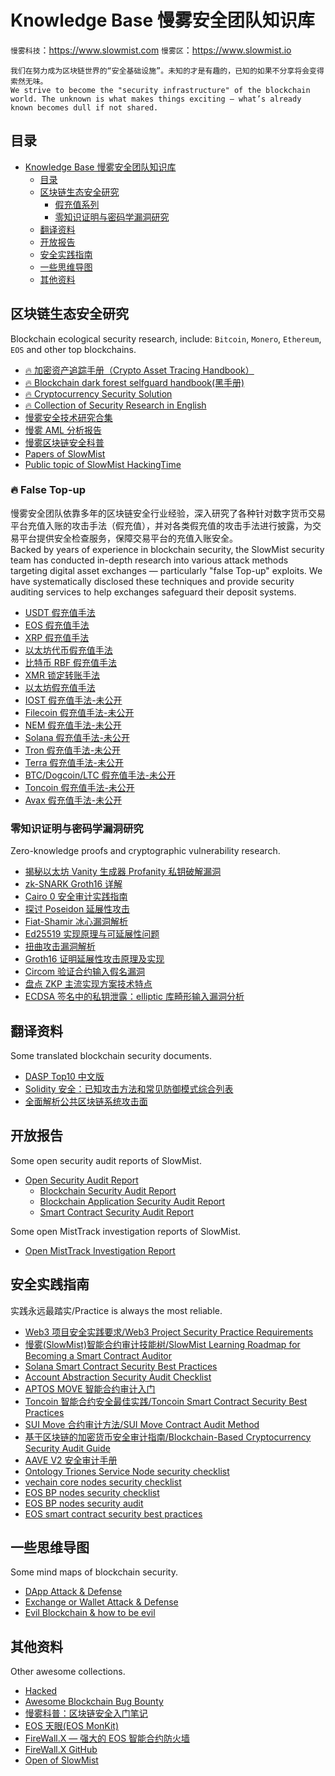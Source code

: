 # Knowledge Base 慢雾安全团队知识库

`慢雾科技`：https://www.slowmist.com
`慢雾区`：https://www.slowmist.io

`我们在努力成为区块链世界的“安全基础设施”。未知的才是有趣的，已知的如果不分享将会变得索然无味。`<br>
`We strive to become the "security infrastructure" of the blockchain world.
The unknown is what makes things exciting — what’s already known becomes dull if not shared.`

## 目录
- [Knowledge Base 慢雾安全团队知识库](#knowledge-base-慢雾安全团队知识库)
  - [目录](#目录)
  - [区块链生态安全研究](#区块链生态安全研究)
    - [假充值系列](#fire-false-top-up)
    - [零知识证明与密码学漏洞研究](#零知识证明与密码学漏洞研究)
  - [翻译资料](#翻译资料)
  - [开放报告](#开放报告)
  - [安全实践指南](#安全实践指南)
  - [一些思维导图](#一些思维导图)
  - [其他资料](#其他资料)

## 区块链生态安全研究
Blockchain ecological security research, include: `Bitcoin`, `Monero`, `Ethereum`, `EOS` and other top blockchains.

* [:fire: 加密资产追踪手册（Crypto Asset Tracing Handbook）](https://github.com/slowmist/Crypto-Asset-Tracing-Handbook)
* [:fire: Blockchain dark forest selfguard handbook(黑手册)](https://github.com/slowmist/Blockchain-dark-forest-selfguard-handbook)
* [:fire: Cryptocurrency Security Solution](https://github.com/slowmist/cryptocurrency-security)
* [:fire: Collection of Security Research in English](./security-research/README.md)
* [慢雾安全技术研究合集](https://mp.weixin.qq.com/mp/appmsgalbum?__biz=MzU4ODQ3NTM2OA==&action=getalbum&album_id=1378653641065857025)
* [慢雾 AML 分析报告](https://mp.weixin.qq.com/mp/appmsgalbum?__biz=MzU4ODQ3NTM2OA==&action=getalbum&album_id=1983440310995156993)
* [慢雾区块链安全科普](https://mp.weixin.qq.com/mp/appmsgalbum?__biz=MzU4ODQ3NTM2OA==&action=getalbum&album_id=1378673890158936067)
* [Papers of SlowMist](https://github.com/slowmist/papers)
* [Public topic of SlowMist HackingTime](https://github.com/slowmist/HackingTime_Public)

### :fire: False Top-up
慢雾安全团队依靠多年的区块链安全行业经验，深入研究了各种针对数字货币交易平台充值入账的攻击手法（假充值），并对各类假充值的攻击手法进行披露，为交易平台提供安全检查服务，保障交易平台的充值入账安全。<br>
Backed by years of experience in blockchain security, the SlowMist security team has conducted in-depth research into various attack methods targeting digital asset exchanges — particularly "false Top-up" exploits. We have systematically disclosed these techniques and provide security auditing services to help exchanges safeguard their deposit systems.
* [USDT 假充值手法](https://mp.weixin.qq.com/s/CtAKLNe0MOKDyUFaod4_hw)
* [EOS 假充值手法](https://mp.weixin.qq.com/s/fKINfZLW65LYaD4qO-21nA)
* [XRP 假充值手法](https://developers.ripple.com/partial-payments.html)
* [以太坊代币假充值手法](https://mp.weixin.qq.com/s/3cMbE6p_4qCdVLa4FNA5-A)
* [比特币 RBF 假充值手法](https://mp.weixin.qq.com/s/OYi2JDbAoLEdg8VDouqbIg)
* [XMR 锁定转账手法](https://mp.weixin.qq.com/s/Kt-G_bYbuUMIbSGSnyYXLA)
* [以太坊假充值手法](https://t.zsxq.com/YNbMFIa)
* [IOST 假充值手法-未公开](https://www.slowmist.com/?lang=zh#products)
* [Filecoin 假充值手法-未公开](https://www.slowmist.com/?lang=zh#products)
* [NEM 假充值手法-未公开](https://www.slowmist.com/?lang=zh#products)
* [Solana 假充值手法-未公开](https://www.slowmist.com/?lang=zh#products)
* [Tron 假充值手法-未公开](https://www.slowmist.com/?lang=zh#products)
* [Terra 假充值手法-未公开](https://www.slowmist.com/?lang=zh#products)
* [BTC/Dogcoin/LTC 假充值手法-未公开](https://www.slowmist.com/?lang=zh#products)
* [Toncoin 假充值手法-未公开](https://www.slowmist.com/?lang=zh#products)
* [Avax 假充值手法-未公开](https://www.slowmist.com/?lang=zh#products)

### 零知识证明与密码学漏洞研究
Zero-knowledge proofs and cryptographic vulnerability research.
* [揭秘以太坊 Vanity 生成器 Profanity 私钥破解漏洞](https://mp.weixin.qq.com/s/jMNWv2YsU9Y1oU1NWXVlMQ)
* [zk-SNARK Groth16 详解](https://github.com/slowmist/zkSnark-Groth16-Getting-Started)
* [Cairo 0 安全审计实践指南](https://github.com/slowmist/Cairo0-Security-Audit-Practice-Guide)
* [探讨 Poseidon 延展性攻击](https://mp.weixin.qq.com/s/tdJ_noFvkPvCFpMNh84_Kg)
* [Fiat-Shamir 冰心漏洞解析](https://mp.weixin.qq.com/s/NjYUPlKu3givhlPip20R4g)
* [Ed25519 实现原理与可延展性问题](https://mp.weixin.qq.com/s/m5VWfPT-5gfXiUqBeOF_aQ)
* [扭曲攻击漏洞解析](https://mp.weixin.qq.com/s/Ivraz1ejoe9UiYYbeQSRoA)
* [Groth16 证明延展性攻击原理及实现](https://mp.weixin.qq.com/s/ge3QJOdIqrDiRMBgh6BBeg)
* [Circom 验证合约输入假名漏洞](https://mp.weixin.qq.com/s/gzgBxlwBhEsRBAbOuKUY_w)
* [盘点 ZKP 主流实现方案技术特点](https://mp.weixin.qq.com/s/vEf0rpGRqiJYGxpV6mtIMA)
* [ECDSA 签名中的私钥泄露：elliptic 库畸形输入漏洞分析](https://mp.weixin.qq.com/s/-JpS5Qg7NYYPgeic-7Y5VQ)

## 翻译资料
Some translated blockchain security documents.

* [DASP Top10 中文版](./translations/DASP-top10-chinese.pdf)
* [Solidity 安全：已知攻击方法和常见防御模式综合列表](./translations/solidity-security-comprehensive-list-of-known-attack-vectors-and-common-anti-patterns_zh-cn.md)
* [全面解析公共区块链系统攻击面](./translations/Exploring-the-Attack-Surface-of-Blockchain-A-Systematic-Overview/Exploring-the-Attack-Surface-of-Blockchain-A-Systematic-Overview_zh-cn.md)

## 开放报告
Some open security audit reports of SlowMist.

- [Open Security Audit Report](./open-report-V2/README.md)
  * [Blockchain Security Audit Report](./open-report-V2/blockchain/)
  * [Blockchain Application Security Audit Report](./open-report-V2/blockchain-application/)
  * [Smart Contract Security Audit Report](./open-report-V2/smart-contract/)

Some open MistTrack investigation reports of SlowMist.
- [Open MistTrack Investigation Report](./open-misttrack-report/README.md)

## 安全实践指南
实践永远最踏实/Practice is always the most reliable.

* [Web3 项目安全实践要求/Web3 Project Security Practice Requirements](https://github.com/slowmist/Web3-Project-Security-Practice-Requirements)
* [慢雾(SlowMist)智能合约审计技能树/SlowMist Learning Roadmap for Becoming a Smart Contract Auditor](https://github.com/slowmist/SlowMist-Learning-Roadmap-for-Becoming-a-Smart-Contract-Auditor)
* [Solana Smart Contract Security Best Practices](https://github.com/slowmist/solana-smart-contract-security-best-practices)
* [Account Abstraction Security Audit Checklist](https://github.com/slowmist/Account-Abstraction-Security-Audit-Checklist)
* [APTOS MOVE 智能合约审计入门](https://github.com/slowmist/APTOS-MOVE-Smart-Contract-Auditing-Primer)
* [Toncoin 智能合约安全最佳实践/Toncoin Smart Contract Security Best Practices](https://github.com/slowmist/Toncoin-Smart-Contract-Security-Best-Practices)
* [SUI Move 合约审计方法/SUI Move Contract Audit Method](https://github.com/slowmist/Sui-MOVE-Smart-Contract-Auditing-Primer)
* [基于区块链的加密货币安全审计指南/Blockchain-Based Cryptocurrency Security Audit Guide](https://github.com/slowmist/Cryptocurrency-Security-Audit-Guide)
* [AAVE V2 安全审计手册](https://github.com/slowmist/AAVE-V2-Security-Audit-Checklist)
* [Ontology Triones Service Node security checklist](https://github.com/slowmist/Ontology-Triones-Service-Node-security-checklist)
* [vechain core nodes security checklist](https://github.com/slowmist/vechain-core-nodes-security-checklist)
* [EOS BP nodes security checklist](https://github.com/slowmist/eos-bp-nodes-security-checklist)
* [EOS BP nodes security audit](https://github.com/slowmist/eos-bp-nodes-security-checklist/blob/master/audit.md)
* [EOS smart contract security best practices](https://github.com/slowmist/eos-smart-contract-security-best-practices)

## 一些思维导图
Some mind maps of blockchain security.

* [DApp Attack & Defense](./mindmaps/dapp_attack_defense.png)
* [Exchange or Wallet Attack & Defense](./mindmaps/exchange_wallet_attack_defense.png)
* [Evil Blockchain & how to be evil](./mindmaps/evil_blockchain.png)

## 其他资料
Other awesome collections.

* [Hacked](https://hacked.slowmist.io)
* [Awesome Blockchain Bug Bounty](https://github.com/slowmist/awesome-blockchain-bug-bounty)
* [慢雾科普：区块链安全入门笔记](./blockchain_security_study_notes/README.md)
* [EOS 天眼(EOS MonKit)](https://eos.slowmist.io/)
* [FireWall.X — 强大的 EOS 智能合约防火墙](https://firewallx.io/)
* [FireWall.X GitHub](https://github.com/firewall-x)
* [Open of SlowMist](https://github.com/slowmist/)
